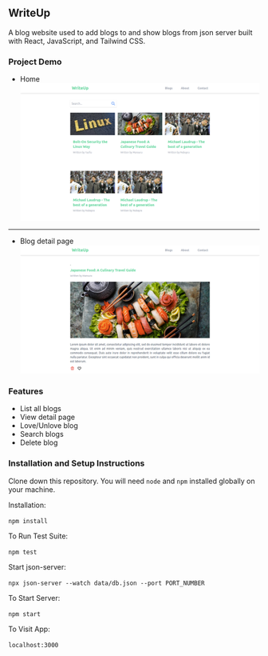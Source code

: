 ## WriteUp  
 A blog website used to add blogs to and show blogs from json server built with React, JavaScript, and Tailwind CSS.

### Project Demo
- Home
![Home](screenshots/Home1.png)
---
- Blog detail page
![Blog Detail](screenshots/BlogDetail1.png)

### Features
- List all blogs
- View detail page
- Love/Unlove blog
- Search blogs
- Delete blog

### Installation and Setup Instructions

Clone down this repository. You will need `node` and `npm` installed globally on your machine.  

Installation:

`npm install`  

To Run Test Suite:  

`npm test`  

Start json-server:

`npx json-server --watch data/db.json --port PORT_NUMBER` 

To Start Server:

`npm start`  

To Visit App:

`localhost:3000`  



